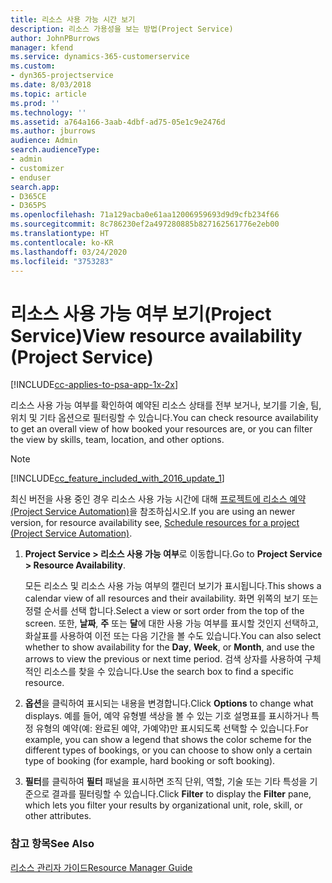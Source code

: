 ```yaml
---
title: 리소스 사용 가능 시간 보기
description: 리소스 가용성을 보는 방법(Project Service)
author: JohnPBurrows
manager: kfend
ms.service: dynamics-365-customerservice
ms.custom:
- dyn365-projectservice
ms.date: 8/03/2018
ms.topic: article
ms.prod: ''
ms.technology: ''
ms.assetid: a764a166-3aab-4dbf-ad75-05e1c9e2476d
ms.author: jburrows
audience: Admin
search.audienceType:
- admin
- customizer
- enduser
search.app:
- D365CE
- D365PS
ms.openlocfilehash: 71a129acba0e61aa12006959693d9d9cfb234f66
ms.sourcegitcommit: 8c786230ef2a497280885b827162561776e2eb00
ms.translationtype: HT
ms.contentlocale: ko-KR
ms.lasthandoff: 03/24/2020
ms.locfileid: "3753283"
---
```

# <a name="view-resource-availability-project-service"></a><span data-ttu-id="4dfb6-103">리소스 사용 가능 여부 보기(Project Service)</span><span class="sxs-lookup"><span data-stu-id="4dfb6-103">View resource availability (Project Service)</span></span>

[!INCLUDE[cc-applies-to-psa-app-1x-2x](../includes/cc-applies-to-psa-app-1x-2x.md)]

<span data-ttu-id="4dfb6-104">리소스 사용 가능 여부를 확인하여 예약된 리소스 상태를 전부 보거나, 보기를 기술, 팀, 위치 및 기타 옵션으로 필터링할 수 있습니다.</span><span class="sxs-lookup"><span data-stu-id="4dfb6-104">You can check resource availability to get an overall view of how booked your resources are, or you can filter the view by skills, team, location, and other options.</span></span>  
  
> [!NOTE]
> [!INCLUDE[cc_feature_included_with_2016_update_1](../includes/cc-feature-included-with-2016-update-1.md)]  
> 
>  <span data-ttu-id="4dfb6-105">최신 버전을 사용 중인 경우 리소스 사용 가능 시간에 대해 [프로젝트에 리소스 예약(Project Service Automation)](../project-service/schedule-resources-project.md)을 참조하십시오.</span><span class="sxs-lookup"><span data-stu-id="4dfb6-105">If you are using an newer version, for resource availability see, [Schedule resources for a project (Project Service Automation)](../project-service/schedule-resources-project.md).</span></span>  

1. <span data-ttu-id="4dfb6-106">**Project Service > 리소스 사용 가능 여부**로 이동합니다.</span><span class="sxs-lookup"><span data-stu-id="4dfb6-106">Go to **Project Service > Resource Availability**.</span></span>  

    <span data-ttu-id="4dfb6-107">모든 리소스 및 리소스 사용 가능 여부의 캘린더 보기가 표시됩니다.</span><span class="sxs-lookup"><span data-stu-id="4dfb6-107">This shows a calendar view of all resources and their availability.</span></span> <span data-ttu-id="4dfb6-108">화면 위쪽의 보기 또는 정렬 순서를 선택 합니다.</span><span class="sxs-lookup"><span data-stu-id="4dfb6-108">Select a view or sort order from the top of the screen.</span></span> <span data-ttu-id="4dfb6-109">또한, **날짜**, **주** 또는 **달**에 대한 사용 가능 여부를 표시할 것인지 선택하고, 화살표를 사용하여 이전 또는 다음 기간을 볼 수도 있습니다.</span><span class="sxs-lookup"><span data-stu-id="4dfb6-109">You can also select whether to show availability for the **Day**, **Week**, or **Month**, and use the arrows to view the previous or next time period.</span></span> <span data-ttu-id="4dfb6-110">검색 상자를 사용하여 구체적인 리소스를 찾을 수 있습니다.</span><span class="sxs-lookup"><span data-stu-id="4dfb6-110">Use the search box to find a specific resource.</span></span>  

2. <span data-ttu-id="4dfb6-111">**옵션**을 클릭하여 표시되는 내용을 변경합니다.</span><span class="sxs-lookup"><span data-stu-id="4dfb6-111">Click **Options** to change what displays.</span></span> <span data-ttu-id="4dfb6-112">예를 들어, 예약 유형별 색상을 볼 수 있는 기호 설명표를 표시하거나 특정 유형의 예약(예: 완료된 예약, 가예약)만 표시되도록 선택할 수 있습니다.</span><span class="sxs-lookup"><span data-stu-id="4dfb6-112">For example, you can show a legend that shows the color scheme for the different types of bookings, or you can choose to show only a certain type of booking (for example, hard booking or soft booking).</span></span>  

3. <span data-ttu-id="4dfb6-113">**필터**를 클릭하여 **필터** 패널을 표시하면 조직 단위, 역할, 기술 또는 기타 특성을 기준으로 결과를 필터링할 수 있습니다.</span><span class="sxs-lookup"><span data-stu-id="4dfb6-113">Click **Filter** to display the **Filter** pane, which lets you filter your results by organizational unit, role, skill, or other attributes.</span></span>  

### <a name="see-also"></a><span data-ttu-id="4dfb6-114">참고 항목</span><span class="sxs-lookup"><span data-stu-id="4dfb6-114">See Also</span></span>  
 [<span data-ttu-id="4dfb6-115">리소스 관리자 가이드</span><span class="sxs-lookup"><span data-stu-id="4dfb6-115">Resource Manager Guide</span></span>](../project-service/resource-manager-guide.md)
